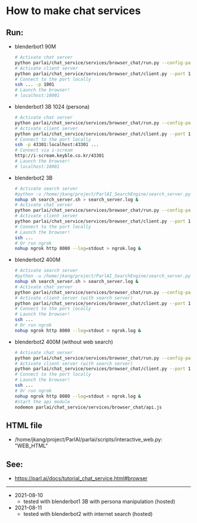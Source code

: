# How to make chat services

## Run:
- blenderbot1 90M
    ```bash
    # Activate chat server
    python parlai/chat_service/services/browser_chat/run.py --config-path parlai/chat_service/tasks/chatbot/config.yml --port 10001
    # Activate client server
    python parlai/chat_service/services/browser_chat/client.py --port 10001
    # Connect to the port locally
    ssh ... -p 1001
    # Launch the browser!
    # localhost:10001
    ```

- blenderbot1 3B 1024 (persona)
    ```bash
    # Activate chat server
    python parlai/chat_service/services/browser_chat/run.py --config-path parlai/chat_service/tasks/chatbot/config_blenderbot3B_persona.yml --port 10001
    # Activate client server
    python parlai/chat_service/services/browser_chat/client.py --port 10001 --serving_port 43301 --host 0.0.0.0
    # Connect to the port locally
    ssh -p 43301:localhost:43301 ...
    # Connect via i-scream
    http://i-scream.keyble.co.kr/43301
    # Launch the browser!
    # localhost:10001
    ```
    
- blenderbot2 3B 
    ```bash
    # Activate search server
    #python -u /home/jkang/project/ParlAI_SearchEngine/search_server.py serve --host 0.0.0.0:10002
    nohup sh search_server.sh > search_server.log &
    # Activate chat server
    python parlai/chat_service/services/browser_chat/run.py --config-path parlai/chat_service/tasks/chatbot/config_blenderbot2.yml --port 10003
    # Activate client server
    python parlai/chat_service/services/browser_chat/client.py --port 10003 --serving_port 6024 --host 0.0.0.0
    # Connect to the port locally
    # Launch the browser!
    ssh ...
    # Or run ngrok
    nohup ngrok http 8080 --log=stdout > ngrok.log &
    ```

- blenderbot2 400M
    ```bash
    # Activate search server
    #python -u /home/jkang/project/ParlAI_SearchEngine/search_server.py serve --host 0.0.0.0:10002
    nohup sh search_server.sh > search_server.log &
    # Activate chat server
    python parlai/chat_service/services/browser_chat/run.py --config-path parlai/chat_service/tasks/chatbot/config_blenderbot2_400M.yml --port 10003
    # Activate client server (with search server)
    python parlai/chat_service/services/browser_chat/client.py --port 10003 --serving_port 6024 --host 0.0.0.0
    # Connect to the port locally
    # Launch the browser!
    ssh ...
    # Or run ngrok
    nohup ngrok http 8080 --log=stdout > ngrok.log &
    ```

- blenderbot2 400M (without web search)
    ```bash
    # Activate chat server
    python parlai/chat_service/services/browser_chat/run.py --config-path parlai/chat_service/tasks/chatbot/config_blenderbot2_400M_noweb.yml --port 10003
    # Activate client server (with search server)
    python parlai/chat_service/services/browser_chat/client.py --port 10003 --serving_port 42302 --host 0.0.0.0
    # Connect to the port locally
    # Launch the browser!
    ssh ...
    # Or run ngrok
    nohup ngrok http 8080 --log=stdout > ngrok.log &
    #start the api module
    nodemon parlai/chat_service/services/browser_chat/api.js 
    ```


## HTML file
- /home/jkang/project/ParlAI/parlai/scripts/interactive_web.py: "WEB_HTML"

## See:
- https://parl.ai/docs/tutorial_chat_service.html#browser

---
- 2021-08-10
    - tested with blenderbot1 3B with persona manipulation (hosted)
- 2021-08-11
    - tested with blenderbot2 with internet search (hosted)